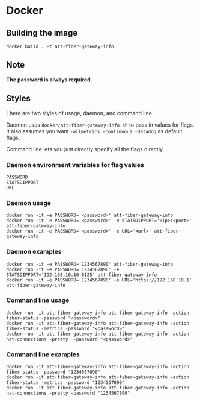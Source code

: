 # Docker

## Building the image
```
docker build . -t att-fiber-gateway-info
```

## Note
**The password is always required.**

## Styles
There are two styles of usage, daemon, and  command line.

Daemon uses `docker/att-fiber-gateway-info.sh` to pass in values for flags. It
also assumes you want `-allmetrics -continuous -datadog` as default flags.

Command line lets you just directly specify all the flags directly.

### Daemon environment variables for flag values
```
PASSWORD
STATSDIPPORT
URL
```

### Daemon usage
```
docker run -it -e PASSWORD='<password>' att-fiber-gateway-info
docker run -it -e PASSWORD='<password>' -e STATSDIPPORT='<ip>:<port>' att-fiber-gateway-info
docker run -it -e PASSWORD='<password>' -e URL='<url>' att-fiber-gateway-info
```

### Daemon examples
```
docker run -it -e PASSWORD='1234567890' att-fiber-gateway-info
docker run -it -e PASSWORD='1234567890' -e STATSDIPPORT='192.168.10.10:8125' att-fiber-gateway-info
docker run -it -e PASSWORD='1234567890' -e URL='https://192.168.10.1' att-fiber-gateway-info
```

### Command line usage
```
docker run -it att-fiber-gateway-info att-fiber-gateway-info -action fiber-status -password "<password>"
docker run -it att-fiber-gateway-info att-fiber-gateway-info -action fiber-status -metrics -password "<password>"
docker run -it att-fiber-gateway-info att-fiber-gateway-info -action nat-connections -pretty  -password "<password>"
```

### Command line examples
```
docker run -it att-fiber-gateway-info att-fiber-gateway-info -action fiber-status -password "1234567890"
docker run -it att-fiber-gateway-info att-fiber-gateway-info -action fiber-status -metrics -password "1234567890"
docker run -it att-fiber-gateway-info att-fiber-gateway-info -action nat-connections -pretty -password "1234567890"
```
